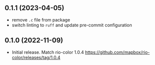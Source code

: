 
## 0.1.1 (2023-04-05)

* remove `.c` file from package
* switch linting to `ruff` and update pre-commit configuration

## 0.1.0 (2022-11-09)

* Initial release. Match rio-color 1.0.4 https://github.com/mapbox/rio-color/releases/tag/1.0.4
